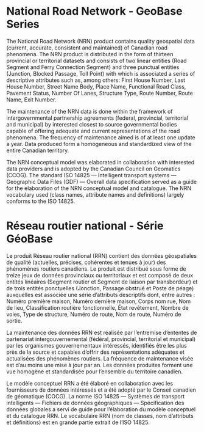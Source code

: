# National Road Network - GeoBase Series

The National Road Network (NRN) product contains quality geospatial data (current, accurate, consistent and maintained)
of Canadian road phenomena. The NRN product is distributed in the form of thirteen provincial or territorial datasets
and consists of two linear entities (Road Segment and Ferry Connection Segment) and three punctual entities (Junction,
Blocked Passage, Toll Point) with which is associated a series of descriptive attributes such as, among others: First
House Number, Last House Number, Street Name Body, Place Name, Functional Road Class, Pavement Status, Number Of Lanes,
Structure Type, Route Number, Route Name, Exit Number.

The maintenance of the NRN data is done within the framework of intergovernmental partnership agreements (federal,
provincial, territorial and municipal) by interested closest to source governmental bodies capable of offering adequate
and current representations of the road phenomena. The frequency of maintenance aimed is of at least one update a year.
Data produced form a homogeneous and standardized view of the entire Canadian territory.

The NRN conceptual model was elaborated in collaboration with interested data providers and is adopted by the Canadian
Council on Geomatics (CCOG). The standard ISO 14825 — Intelligent transport systems — Geographic Data Files (GDF) —
Overall data specification served as a guide for the elaboration of the NRN conceptual model and catalogue. The NRN
vocabulary used (class names, attribute names and definitions) largely conforms to the ISO 14825.

# Réseau routier national - Série GéoBase

Le produit Réseau routier national (RRN) contient des données géospatiales de qualité (actuelles, précises, cohérentes
et tenues à jour) des phénomènes routiers canadiens. Le produit est distribué sous forme de treize jeux de données
provinciaux ou territoriaux et est composé de deux entités linéaires (Segment routier et Segment de liaison par
transbordeur) et de trois entités ponctuelles (Jonction, Passage obstrué et Poste de péage) auxquelles est associée
une série d’attributs descriptifs dont, entre autres : Numéro première maison, Numéro dernière maison, Corps nom rue,
Nom de lieu, Classification routière fonctionnelle, État revêtement, Nombre de voies, Type de structure, Numéro de
route, Nom de route, Numéro de sortie.

La maintenance des données RRN est réalisée par l’entremise d’ententes de partenariat intergouvernemental (fédéral,
provincial, territorial et municipal) par les organismes gouvernementaux intéressés, identifiés être les plus près de
la source et capables d’offrir des représentations adéquates et actualisées des phénomènes routiers. La fréquence de
maintenance visée est d’au moins une mise à jour par an. Les données produites forment une vue homogène et standardisée
pour l’ensemble du territoire canadien.

Le modèle conceptuel RRN a été élaboré en collaboration avec les fournisseurs de données intéressés et a été adopté
par le Conseil canadien de géomatique (COCG). La norme ISO 14825 — Systèmes de transport intelligents — Fichiers de
données géographiques — Spécification des données globales a servi de guide pour l’élaboration du modèle conceptuel
et du catalogue RRN. Le vocabulaire RRN (nom de classes, nom d’attributs et définitions) est en grande partie extrait
de l’ISO 14825.